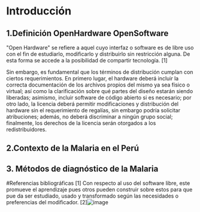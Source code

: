 # Introducción
## 1.Definición OpenHardware OpenSoftware
"Open Hardware" se refiere a aquel cuyo interfaz o software es de libre uso con el fin de estudiarlo, modificarlo y distribuirlo sin restricción alguna. De esta forma se accede a la posibilidad de compartir tecnología. [1]

Sin embargo, es fundamental que los términos de distribución cumplan con ciertos requerimientos. En primero lugar, el hardware deberá incluir la correcta documentación de los archivos propios del mismo ya sea físico o virtual; así como la clarificación sobre qué partes del diseño estarán siendo liberadas; asimismo, incluir software de código abierto si es necesario; por otro lado, la licencia deberá permitir modificaciones y distribución del hardware sin el requerimiento de regalías, sin embargo podría solicitar atribuciones; además, no deberá discriminar a ningún grupo social; finalmente, los derechos de la licencia serán otorgados a los redistribuidores. 

## 2.Contexto de la Malaria en el Perú

## 3. Métodos de diagnóstico de la Malaria

#Referencias bibliográficas
[1] Con respecto al uso del software libre, este promueve el aprendizaje pues otros pueden construir sobre estos para que pue da ser estudiado, usado y transformado según las necesidades o preferencias del modificador.
[2]![image](https://github.com/CamilaEscobar720/funbio2024-1/assets/164528701/31b5be5d-641d-4d5b-9c10-ec2c87b2b1bb)
